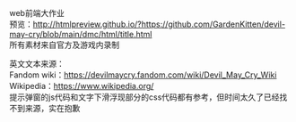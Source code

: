 web前端大作业  
预览：http://htmlpreview.github.io/?https://github.com/GardenKitten/devil-may-cry/blob/main/dmc/html/title.html  
所有素材来自官方及游戏内录制  
  
  英文文本来源：<br>
  Fandom wiki：https://devilmaycry.fandom.com/wiki/Devil_May_Cry_Wiki<br>
  Wikipedia：https://www.wikipedia.org/<br>
  提示弹窗的js代码和文字下滑浮现部分的css代码都有参考，但时间太久了已经找不到来源，实在抱歉
